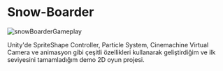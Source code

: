 # Snow-Boarder
![snowBoarderGameplay](https://github.com/user-attachments/assets/52d02b4d-8b04-4187-b95f-a0a0fad81a70)


Unity'de SpriteShape Controller, Particle System, Cinemachine Virtual Camera ve animasyon gibi çeşitli özellikleri kullanarak geliştirdiğim ve ilk seviyesini tamamladığım demo 2D oyun projesi.
